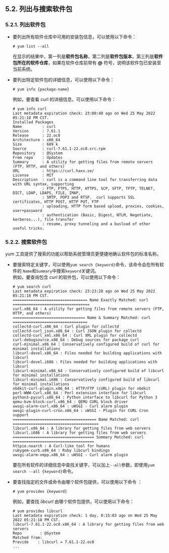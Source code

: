 ## 5.2. 列出与搜索软件包

### 5.2.1. 列出软件包

- 要列出所有软件仓库中可用的安装包信息，可以使用以下命令：  
  ```
  # yum list --all
  ```

  在显示的结果中，第一列是**软件包名称**，第二列是**软件包版本**，第三列是**软件包所在的软件仓库**，如果在软件仓库前带有 **@** 符号，说明该软件包已安装至当前系统。

- 要列出特定软件包的详细信息，可以使用以下命令：  
  ```
  # yum info {package-name}
  ```

  例如，要查看 curl 的详细信息，可以使用以下命令：  
  ```
  # yum info curl
  Last metadata expiration check: 23:00:48 ago on Wed 25 May 2022 05:21:18 PM CST.
  Installed Packages
  Name         : curl
  Version      : 7.61.1
  Release      : 22.oc8
  Architecture : x86_64
  Size         : 689 k
  Source       : curl-7.61.1-22.oc8.src.rpm
  Repository   : @System
  From repo    : Updates
  Summary      : A utility for getting files from remote servers (FTP, HTTP, and others)
  URL          : https://curl.haxx.se/
  License      : MIT
  Description  : curl is a command line tool for transferring data with URL syntax, supporting
               : FTP, FTPS, HTTP, HTTPS, SCP, SFTP, TFTP, TELNET, DICT, LDAP, LDAPS, FILE, IMAP,
               : SMTP, POP3 and RTSP.  curl supports SSL certificates, HTTP POST, HTTP PUT, FTP
               : uploading, HTTP form based upload, proxies, cookies, user+password
               : authentication (Basic, Digest, NTLM, Negotiate, kerberos...), file transfer
               : resume, proxy tunneling and a busload of other useful tricks.
  ```

### 5.2.2. 搜索软件包

yum 工具提供了搜索的功能以帮助系统管理员更便捷地确认软件包的标准名称。

- 要搜索特定关键字，可以使用`yum search {keyword}`命令，该命令会在所有软件的 `Name`和`Summary`中搜索`keyword`关键词。  
  例如，要查询包含 *curl* 的软件包，可以使用以下命令：  

  ```
  # yum search curl                                                    
  Last metadata expiration check: 23:23:28 ago on Wed 25 May 2022 05:21:18 PM CST.
  ================================= Name Exactly Matched: curl ==================================
  curl.x86_64 : A utility for getting files from remote servers (FTP, HTTP, and others)
  ================================ Name & Summary Matched: curl =================================
  collectd-curl.x86_64 : Curl plugin for collectd
  collectd-curl_json.x86_64 : Curl JSON plugin for collectd
  collectd-curl_xml.x86_64 : Curl XML plugin for collectd
  curl-debugsource.x86_64 : Debug sources for package curl
  curl-minimal.x86_64 : Conservatively configured build of curl for minimal installations
  libcurl-devel.x86_64 : Files needed for building applications with libcurl
  libcurl-devel.i686 : Files needed for building applications with libcurl
  libcurl-minimal.x86_64 : Conservatively configured build of libcurl for minimal installations
  libcurl-minimal.i686 : Conservatively configured build of libcurl for minimal installations
  nbdkit-curl-plugin.x86_64 : HTTP/FTP (cURL) plugin for nbdkit
  perl-WWW-Curl.x86_64 : Perl extension interface for libcurl
  python3-pycurl.x86_64 : Python interface to libcurl for Python 3
  qemu-kvm-block-curl.x86_64 : QEMU CURL block driver
  uwsgi-alarm-curl.x86_64 : uWSGI - Curl alarm plugin
  uwsgi-plugin-curl-cron.x86_64 : uWSGI - Plugin for CURL Cron support
  ===================================== Name Matched: curl ======================================
  libcurl.x86_64 : A library for getting files from web servers
  libcurl.i686 : A library for getting files from web servers
  ==================================== Summary Matched: curl ====================================
  httpie.noarch : A Curl-like tool for humans
  rubygem-curb.x86_64 : Ruby libcurl bindings
  uwsgi-alarm-xmpp.x86_64 : uWSGI - Curl alarm plugin
  ```

  要在所有软件的详细信息中查找关键字，可以加上`--all`参数，即使用`yum search --all {keyword}`命令。

- 要查找指定的文件或命令由哪个软件包提供，可以使用以下命令  ：
  ```
  # yum provides {keyword} 
  ```

  例如，要查找 *libcurl* 由哪个软件包提供，可以使用以下命令：  
  ```
  # yum provides libcurl
  Last metadata expiration check: 1 day, 0:15:03 ago on Wed 25 May 2022 05:21:18 PM CST.
  libcurl-7.61.1-22.oc8.x86_64 : A library for getting files from web servers
  Repo        : @System
  Matched from:
  Provide    : libcurl = 7.61.1-22.oc8
  ...
  ```
  
  